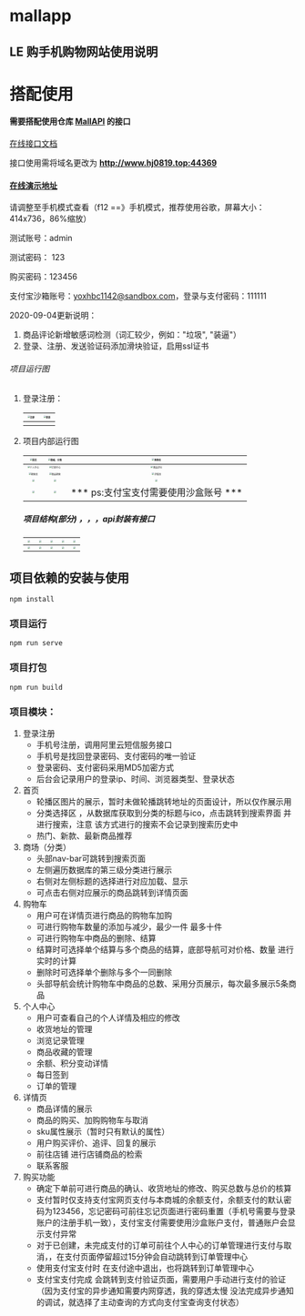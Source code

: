 # mallapp

## LE 购手机购物网站使用说明

#  搭配使用

#### 需要搭配使用仓库 [MallAPI](https://gitee.com/YGWG-LX/MallAPI)  的接口

[在线接口文档](https://october.w.eolinker.com/#/share/index?shareCode=ZsQNDF)

接口使用需将域名更改为 **http://www.hj0819.top:44369**

 #### [在线演示地址](http://hj0819.top)

请调整至手机模式查看（f12 ==》手机模式，推荐使用谷歌，屏幕大小：414x736，86%缩放）

测试账号：admin

测试密码： 123

购买密码：123456

支付宝沙箱账号：yoxhbc1142@sandbox.com，登录与支付密码：111111

2020-09-04更新说明：

1. 商品评论新增敏感词检测（词汇较少，例如："垃圾", "装逼"）
2. 登录、注册、发送验证码添加滑块验证，启用ssl证书

###### 项目运行图

1. 登录注册：

   | <img src="https://pic.downk.cc/item/5f19361514195aa5941975ea.png" alt="注册" style="zoom:25%;" /> | <img src="https://pic.downk.cc/item/5f1935da14195aa5941950a5.png" alt="登录" style="zoom:25%;" /> |
   | :----------------------------------------------------------: | :----------------------------------------------------------: |
   |                                                              |                                                              |

   

2. 项目内部运行图

   | <img src="https://pic.downk.cc/item/5f1935f614195aa5941964e3.png" alt="首页" style="zoom:25%;" /> | <img src="https://pic.downk.cc/item/5f1935f614195aa5941964df.png" alt="商城、分类" style="zoom:25%;" /> | <img src="https://pic.downk.cc/item/5f1935f614195aa5941964dd.png" alt="购物车" style="zoom:25%;" /> |
   | :----------------------------------------------------------: | :----------------------------------------------------------: | :----------------------------------------------------------: |
   | <img src="https://pic.downk.cc/item/5f1935f614195aa5941964e6.png" alt="个人中心" style="zoom:25%;" /> | <img src="https://pic.downk.cc/item/5f193b3a14195aa5941d1820.png" alt="订单中心" style="zoom:25%;" /> | <img src="https://pic.downk.cc/item/5f193b3a14195aa5941d1825.png" alt="商品评价" style="zoom:25%;" /> |
   | <img src="https://pic.downk.cc/item/5f193bef14195aa5941de611.png" alt="搜索页" style="zoom:25%;" /> | <img src="https://pic.downk.cc/item/5f193bef14195aa5941de60e.png" alt="商品搜索" style="zoom:25%;" /> | <img src="https://pic.downk.cc/item/5f1935f614195aa5941964e1.png" alt="详情页" style="zoom:25%;" /> |
   | <img src="https://pic.downk.cc/item/5f193e2314195aa5941f1a82.png" style="zoom:25%;" /> | <img src="https://pic.downk.cc/item/5f193e2314195aa5941f1a84.png" style="zoom:25%;" /> | <img src="https://pic.downk.cc/item/5f193e2314195aa5941f1a88.png" style="zoom:25%;" /> |
   | <img src="https://pic.downk.cc/item/5f193e8514195aa5941f60b9.png" style="zoom:25%;" /> | <img src="https://pic.downk.cc/item/5f193e8514195aa5941f60b9.png" style="zoom:25%;" /> |            *** ps:支付宝支付需要使用沙盒账号 ***             |

   

   ##### 项目结构(部分) ，，，api封装有接口

   | <img src="https://pic.downk.cc/item/5f193f5d14195aa5941fe412.png" style="zoom:25%;" /> | <img src="https://pic.downk.cc/item/5f193f5d14195aa5941fe40e.png" style="zoom:25%;" /> | <img src="https://pic.downk.cc/item/5f193f5d14195aa5941fe412.png" style="zoom:25%;" /> | <img src="https://pic.downk.cc/item/5f193f5d14195aa5941fe412.png" style="zoom:25%;" /> | <img src="https://pic.downk.cc/item/5f193f5614195aa5941fdfa1.png" style="zoom:25%;" /> |
   | ------------------------------------------------------------ | ------------------------------------------------------------ | ------------------------------------------------------------ | ------------------------------------------------------------ | ------------------------------------------------------------ |
   | <img src="https://pic.downk.cc/item/5f193f4114195aa5941fd264.png" style="zoom:25%;" /> | <img src="https://pic.downk.cc/item/5f193f4114195aa5941fd269.png" style="zoom:25%;" /> | <img src="https://pic.downk.cc/item/5f193f4114195aa5941fd267.png" style="zoom:25%;" /> | <img src="https://pic.downk.cc/item/5f193f5614195aa5941fdfa1.png" style="zoom:25%;" /> | <img src="https://pic.downk.cc/item/5f193f4114195aa5941fd26c.png" style="zoom:25%;" /> |

   

## 项目依赖的安装与使用

```
npm install
```

### 项目运行
```
npm run serve
```

### 项目打包
```
npm run build
```



### 项目模块：

1. 登录注册
   + 手机号注册，调用阿里云短信服务接口
   + 手机号是找回登录密码、支付密码的唯一验证
   + 登录密码、支付密码采用MD5加密方式
   + 后台会记录用户的登录ip、时间、浏览器类型、登录状态
2. 首页
   + 轮播区图片的展示，暂时未做轮播跳转地址的页面设计，所以仅作展示用
   + 分类选择区 ，从数据库获取到分类的标题与ico，点击跳转到搜索界面 并进行搜索，注意 该方式进行的搜索不会记录到搜索历史中
   + 热门、新款、最新商品推荐
3. 商场（分类）
   + 头部nav-bar可跳转到搜索页面
   + 左侧遍历数据库的第三级分类进行展示
   + 右侧对左侧标题的选择进行对应加载、显示
   + 可点击右侧对应展示的商品跳转到详情页面
4. 购物车
   + 用户可在详情页进行商品的购物车加购
   + 可进行购物车数量的添加与减少，最少一件 最多十件
   + 可进行购物车中商品的删除、结算
   + 结算时可选择单个结算与多个商品的结算，底部导航可对价格、数量 进行实时的计算
   + 删除时可选择单个删除与多个一同删除
   + 头部导航会统计购物车中商品的总数、采用分页展示，每次最多展示5条商品
5. 个人中心
   + 用户可查看自己的个人详情及相应的修改
   + 收货地址的管理
   + 浏览记录管理
   + 商品收藏的管理
   + 余额、积分变动详情
   + 每日签到
   + 订单的管理
6. 详情页
   + 商品详情的展示
   + 商品的购买、加购购物车与取消
   + sku属性展示（暂时只有默认的属性）
   + 用户购买评价、追评、回复的展示
   + 前往店铺 进行店铺商品的检索
   + 联系客服
7. 购买功能
   + 确定下单前可进行商品的确认、收货地址的修改、购买总数与总价的核算
   + 支付暂时仅支持支付宝网页支付与本商城的余额支付，余额支付的默认密码为123456，忘记密码可前往忘记页面进行密码重置（手机号需要与登录账户的注册手机一致），支付宝支付需要使用沙盒账户支付，普通账户会显示支付异常
   + 对于已创建，未完成支付的订单可前往个人中心的订单管理进行支付与取消，，在支付页面停留超过15分钟会自动跳转到订单管理中心
   + 使用支付宝支付时 在支付途中退出，也将跳转到订单管理中心
   + 支付宝支付完成 会跳转到支付验证页面，需要用户手动进行支付的验证（因为支付宝的异步通知需要内网穿透，我的穿透太慢 没法完成异步通知的调试，就选择了主动查询的方式向支付宝查询支付状态）

